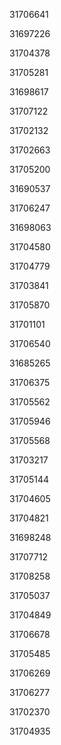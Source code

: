 31706641

31697226

31704378

31705281

31698617

31707122

31702132

31702663

31705200

31690537

31706247

31698063

31704580

31704779

31703841

31705870

31701101

31706540

31685265

31706375

31705562

31705946

31705568

31703217

31705144

31704605

31704821

31698248

31707712

31708258

31705037

31704849

31706678

31705485

31706269

31706277

31702370

31704935

